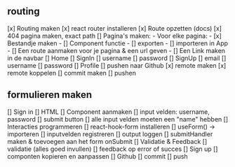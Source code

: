 ## routing

[x] Routing maken
    [x] react router installeren
    [x] Route opzetten (docs)
    [x] 404 pagina maken, exact path
[] Pagina's maken:
    - Voor elke pagina:
    - [x] Bestandje maken
    - [] Component functie
    - [] exporten
    - [] importeren in App
    - [] Een route aanmaken voor je pagina & een url geven
    - [] Een Link maken in de navbar
    [] Home
    [] SignIn
        [] username
        [] password
    [] SignUp
        [] email
        [] username
        [] password
    [] Profile
[] pushen naar Github
    [x] remote maken
    [x] remote koppelen
    [] commit maken
    [] pushen

## formulieren maken

[] Sign in
    [] HTML
        [] Component aanmaken
        [] input velden: username, password
        [] submit button
        [] alle input velden moeten een "name" hebben
    [] Interacties programmeren
        [] react-hook-form installeren
        [] useForm() -> importeren
        [] inputvelden registreren
        [] output loggen
        [] submitHandler maken & toevoegen aan het form onSubmit
    [] Validatie & Feedback
        [] validatie (alles goed invullen)
        [] feedback op error of succes
[] Sign up
        [] componten kopieren en aanpassen
[] Github
    [] commit
    [] push
 